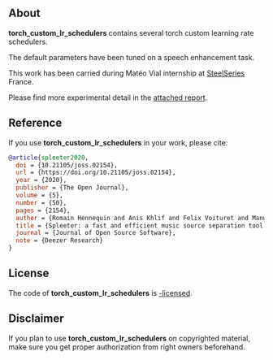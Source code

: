 ## About

**torch_custom_lr_schedulers** contains several torch custom learning rate schedulers.

The default parameters have been tuned on a speech enhancement task.

This work has been carried during Matéo Vial internship at [SteelSeries](https://steelseries.com) France.

Please find more experimental detail in the [attached report](Learning_rate_scheduling_and_gradient_clipping_for_audio_source_separation). 

## Reference

If you use **torch_custom_lr_schedulers** in your work, please cite:

```BibTeX
@article{spleeter2020,
  doi = {10.21105/joss.02154},
  url = {https://doi.org/10.21105/joss.02154},
  year = {2020},
  publisher = {The Open Journal},
  volume = {5},
  number = {50},
  pages = {2154},
  author = {Romain Hennequin and Anis Khlif and Felix Voituret and Manuel Moussallam},
  title = {Spleeter: a fast and efficient music source separation tool with pre-trained models},
  journal = {Journal of Open Source Software},
  note = {Deezer Research}
}
```

## License

The code of **torch_custom_lr_schedulers** is [-licensed](LICENSE).

## Disclaimer

If you plan to use **torch_custom_lr_schedulers** on copyrighted material, make sure you get proper authorization from right owners beforehand.
